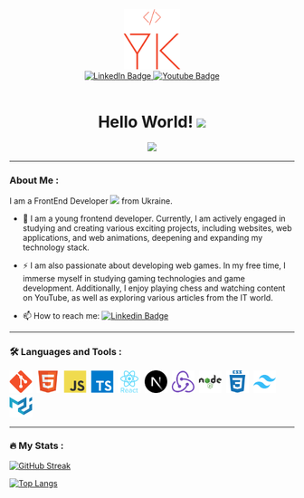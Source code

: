 
<div id="header" align="center">
  <!-- header-img -->
  <img src="/img/logo.svg" width="100"/>

  <!-- social-links -->
<div id="badges">
  
  <a href="https://www.linkedin.com/in/yevhenii-klymenchuk/">
    <img src="https://img.shields.io/badge/LinkedIn-red?logo=linkedin&logoColor=white&style=flat" alt="LinkedIn Badge"/>
  </a>
  
  <a href="https://t.me/do2do">
    <img src="https://img.shields.io/badge/Telegram-red?logo=telegram&logoColor=white&style=flat" alt="Youtube Badge"/>
  </a>
</div>

 <!-- view -->
<img src="https://komarev.com/ghpvc/?username=YAlorenzo&style=flat&color=blue" alt=""/>

<!-- title -->
<h1 align="center">
  Hello World!
  <img src="https://media.giphy.com/media/v1.Y2lkPTc5MGI3NjExd21pZWc3MzNsbnZtNnEzaGh6NGh0dzVicWtqdnMyMXppa3JvYnpsbSZlcD12MV9pbnRlcm5hbF9naWZfYnlfaWQmY3Q9Zw/vFKqnCdLPNOKc/giphy.gif" width="50px"/>
</h1>


<div align="center">
  <img src="https://media.giphy.com/media/v1.Y2lkPTc5MGI3NjExZm5kbXJ6c29ldXMycjJrdnk4c2Y5OHpzZXE2czRrYm4yOHQ5NGpjeiZlcD12MV9pbnRlcm5hbF9naWZfYnlfaWQmY3Q9Zw/3oKIPnAiaMCws8nOsE/giphy.gif" />
</div>
</div>

---

### About Me :
I am a FrontEnd Developer <img src="https://media.giphy.com/media/WUlplcMpOCEmTGBtBW/giphy.gif" width="30"> from Ukraine.
- :telescope: I am a young frontend developer. Currently, I am actively engaged in studying and creating various exciting projects, including websites, web applications, and web animations, deepening and expanding my technology stack.

- :zap: I am also passionate about developing web games. In my free time, I immerse myself in studying gaming technologies and game development. Additionally, I enjoy playing chess and watching content on YouTube, as well as exploring various articles from the IT world.

- :mailbox: How to reach me: [![Linkedin Badge](https://img.shields.io/badge/-LinkedIn-blue?style=flat&logo=Linkedin&logoColor=white)](https://www.linkedin.com/in/yevhenii-klymenchuk/)

---

### :hammer_and_wrench: Languages and Tools :

<div>
  <img src="https://github.com/devicons/devicon/blob/master/icons/git/git-original.svg" title="git"  alt="git" width="40" height="40"/>&nbsp;
  <img src="https://github.com/devicons/devicon/blob/master/icons/html5/html5-original.svg" title="HTML5" alt="HTML" width="40" height="40"/>&nbsp;
  <img src="https://github.com/devicons/devicon/blob/master/icons/javascript/javascript-original.svg" title="JavaScript" alt="JavaScript" width="40" height="40"/>&nbsp;
  <img src="https://github.com/devicons/devicon/blob/master/icons/typescript/typescript-original.svg" title="TypeScript" alt="TypeScript" width="40" height="40"/>&nbsp;
  <img src="https://github.com/devicons/devicon/blob/master/icons/react/react-original-wordmark.svg" title="React" alt="React" width="40" height="40"/>&nbsp;
  <img src="https://github.com/devicons/devicon/blob/master/icons/nextjs/nextjs-original.svg" title="Next.js" alt="Next.js" width="40" height="40"/>&nbsp;
  <img src="https://github.com/devicons/devicon/blob/master/icons/redux/redux-original.svg" title="Redux" alt="Redux " width="40" height="40"/>&nbsp;
  <img src="https://github.com/devicons/devicon/blob/master/icons/nodejs/nodejs-original-wordmark.svg" title="NodeJS" alt="NodeJS" width="40" height="40"/>&nbsp;
  <img src="https://github.com/devicons/devicon/blob/master/icons/css3/css3-plain-wordmark.svg"  title="CSS3" alt="CSS" width="40" height="40"/>&nbsp;
  <img src="https://github.com/devicons/devicon/blob/master/icons/tailwindcss/tailwindcss-original.svg" title="tailwindcss"  alt="tailwindcss" width="40" height="40"/>&nbsp;
  <img src="https://github.com/devicons/devicon/blob/master/icons/materialui/materialui-original.svg" title="Material UI" alt="Material UI" width="40" height="40"/>&nbsp;
</div>


---

### :fire: My Stats :
[![GitHub Streak](https://github-readme-streak-stats.herokuapp.com?user=YAlorenzo&theme=tokyonight-duo&card_width=500)](https://git.io/streak-stats)

[![Top Langs](https://github-readme-stats.vercel.app/api/top-langs/?username=YAlorenzo&layout=compact&theme=tokyonight&bg_color=0d1117&border_color=a8a8a8)](https://github.com/anuraghazra/github-readme-stats)




